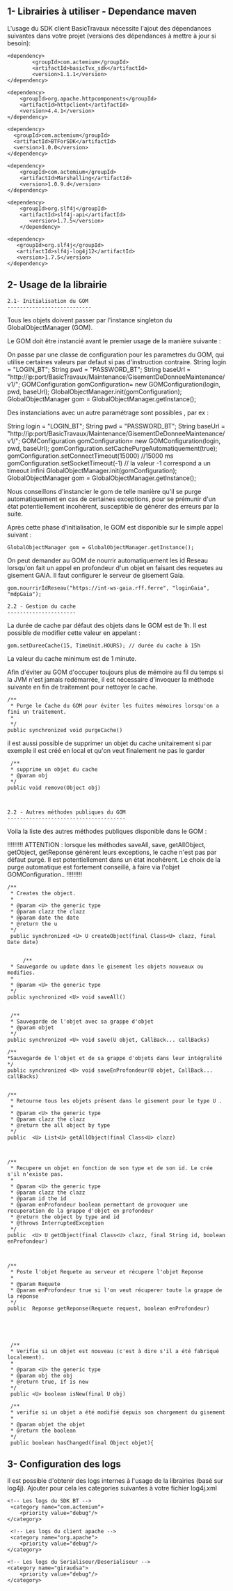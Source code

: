 ﻿1- Librairies à utiliser - Dependance maven
-------------------------------------------------------------------------------------------------

L'usage du SDK client BasicTravaux nécessite l'ajout des dépendances suivantes dans votre projet (versions des dépendances à mettre à jour si besoin):

<!-- SDK basic Travaux-->
	<dependency>
			<groupId>com.actemium</groupId>
	  		<artifactId>basicTvx_sdk</artifactId>
	  		<version>1.1.1</version>
	</dependency>

<!-- Apache HTTP Client-->
	<dependency>
		<groupId>org.apache.httpcomponents</groupId>
		<artifactId>httpclient</artifactId>
		<version>4.4.1</version>
	</dependency>		
    
<!--classes BasicTravaux nécessaires pour le sdk (Requete, Reponse, RessourceAbstraite) -->
	<dependency>
	  <groupId>com.actemium</groupId>
	  <artifactId>BTForSDK</artifactId>
	  <version>1.0.0</version>
	</dependency>
	
<!-- lib de serialisation-->
	<dependency>
  		<groupId>com.actemium</groupId>
  		<artifactId>Marshalling</artifactId>
  		<version>1.0.9.d</version>
	</dependency>
	
<!-- logs-->
	<dependency>
	    <groupId>org.slf4j</groupId>
	    <artifactId>slf4j-api</artifactId>
           <version>1.7.5</version>
        </dependency>

	<dependency>
	   <groupId>org.slf4j</groupId>
	   <artifactId>slf4j-log4j12</artifactId>
	   <version>1.7.5</version>
	</dependency>

2- Usage de la librairie
-----------------------------------------------------------------------------------------------

	2.1- Initialisation du GOM
	---------------------------

Tous les objets doivent passer par l'instance singleton du GlobalObjectManager (GOM).

Le GOM doit être instancié avant le premier usage de la manière suivante :

On passe par une classe de configuration pour les parametres du GOM, qui utilise certaines valeurs par defaut si pas d'instruction contraire.
	String login = "LOGIN_BT";
	String pwd = "PASSWORD_BT";
	String baseUrl = "http://ip:port/BasicTravaux/Maintenance/GisementDeDonneeMaintenance/v1/";
	GOMConfiguration gomConfiguration= new GOMConfiguration(login, pwd, baseUrl);
	GlobalObjectManager.init(gomConfiguration);
	GlobalObjectManager gom = GlobalObjectManager.getInstance();
	
	
Des instanciations avec un autre paramétrage sont possibles , par ex : 

String login = "LOGIN_BT";
	String pwd = "PASSWORD_BT";
	String baseUrl = "http://ip:port/BasicTravaux/Maintenance/GisementDeDonneeMaintenance/v1/";
	GOMConfiguration gomConfiguration= new GOMConfiguration(login, pwd, baseUrl);
	gomConfiguration.setCachePurgeAutomatiquement(true);
	gomConfiguration.setConnectTimeout(15000) //15000 ms
	gomConfiguration.setSocketTimeout(-1) // la valeur -1 correspond a un timeout infini
	GlobalObjectManager.init(gomConfiguration);
	GlobalObjectManager gom = GlobalObjectManager.getInstance();
	
Nous conseillons  d'instancier le gom de telle manière qu'il se purge automatiquement en cas de certaines exceptions, pour se prémunir d'un état potentiellement incohérent, susceptible de générer des erreurs par la suite.

Après cette phase d'initialisation, le GOM est disponible sur le simple appel suivant :

	GlobalObjectManager gom = GlobalObjectManager.getInstance();
	
On peut demander au GOM de nourrir automatiquement les id Reseau lorsqu'on fait un appel en profondeur d'un objet en faisant des requetes au gisement GAIA. Il faut configurer le serveur de gisement Gaia.
	
	gom.nourrirIdReseau("https://int-ws-gaia.rff.ferre", "loginGaia", "mdpGaia");
	
	2.2 - Gestion du cache
	----------------------
	
La durée de cache par défaut des objets dans le GOM est de 1h. Il est possible de modifier cette valeur en appelant :

	gom.setDureeCache(15, TimeUnit.HOURS); // durée du cache à 15h
	
La valeur du cache minimum est de 1 minute. 
	
Afin d'éviter au GOM d'occuper toujours plus de mémoire au fil du temps si la JVM n'est jamais redémarrée, il est nécessaire d'invoquer la méthode suivante en fin de traitement pour nettoyer le cache. 
	
	/**
	 * Purge le Cache du GOM pour éviter les fuites mémoires lorsqu'on a fini un traitement.
	 *
	 */
	public synchronized void purgeCache()
	
il est aussi possible de supprimer un objet du cache unitairement si par exemple il est créé en local et qu'on veut finalement ne pas le garder

	 /**
	 * supprime un objet du cache
	 * @param obj
	 */
	public void remove(Object obj)

 
	
	2.2 - Autres méthodes publiques du GOM
	--------------------------------------

Voila la liste des autres méthodes publiques disponible dans le GOM : 

!!!!!!!!!
ATTENTION : lorsque les méthodes saveAll, save, getAllObject, getObject, getReponse génèrent leurs exceptions, le cache n'est pas par défaut purgé. Il est potentiellement dans un état incohérent. 
			Le choix de la purge automatique est fortement conseillé, à faire via l'objet GOMConfiguration..
!!!!!!!!!

    /**
	 * Creates the object.
	 *
	 * @param <U> the generic type
	 * @param clazz the clazz
	 * @param date the date
	 * @return the u
	 */
	 public synchronized <U> U createObject(final Class<U> clazz, final Date date) 
	   
	   
	     /**
     * Sauvegarde ou update dans le gisement les objets nouveaux ou modifies.
     *
     * @param <U> the generic type
     */
    public synchronized <U> void saveAll()
    
     
     /**
     * Sauvegarde de l'objet avec sa grappe d'objet
     * @param objet
     */
    public synchronized <U> void save(U objet, CallBack... callBacks) 
	   
	/**
	*Sauvegarde de l'objet et de sa grappe d'objets dans leur intégralité
	*/
	public synchronized <U> void saveEnProfondeur(U objet, CallBack... callBacks)
	   

	/**
	 * Retourne tous les objets présent dans le gisement pour le type U .
	 *
	 * @param <U> the generic type
	 * @param clazz the clazz
	 * @return the all object by type
	 */
	public  <U> List<U> getAllObject(final Class<U> clazz)
	
	

	/**
	 * Recupere un objet en fonction de son type et de son id. Le crée s'il n'existe pas.
	 *
	 * @param <U> the generic type
	 * @param clazz the clazz
	 * @param id the id
	 * @param enProfondeur boolean permettant de provoquer une recuperation de la grappe d'objet en profondeur
	 * @return the object by type and id
	 * @throws InterruptedException 
	 */
	public  <U> U getObject(final Class<U> clazz, final String id, boolean enProfondeur)

	 
	
	/**
	 * Poste l'objet Requete au serveur et récupere l'objet Reponse
	 *
	 * @param Requete
	 * @param enProfondeur true si l'on veut récuperer toute la grappe de la réponse
	 */
	public  Reponse getReponse(Requete request, boolean enProfondeur)

 
	 
	 
	 
	 /**
     * Verifie si un objet est nouveau (c'est à dire s'il a été fabriqué localement).
     *
     * @param <U> the generic type
     * @param obj the obj
     * @return true, if is new
     */
     public <U> boolean isNew(final U obj)
     
     /**
     * verifie si un objet a été modifié depuis son chargement du gisement
     *
     * @param objet the objet
     * @return the boolean
     */
     public boolean hasChanged(final Object objet){
	
	

	
3- Configuration des logs
-------------------------------------------------------------------------------------------------
	
Il est possible d'obtenir des logs internes à l'usage de la librairies (basé sur log4j).
Ajouter pour cela les categories suivantes à votre fichier log4j.xml
	
	<!-- Les logs du SDK BT -->
	 <category name="com.actemium">
    	<priority value="debug"/>
   	</category>
   	
     <!-- Les logs du client apache -->
     <category name="org.apache">
    	<priority value="debug"/>
   	</category>
   	
    <!-- Les logs du Serialiseur/Deserialiseur -->
    <category name="giraudsa">
    	<priority value="debug"/>
	</category>
	
	
	
	
	
	

